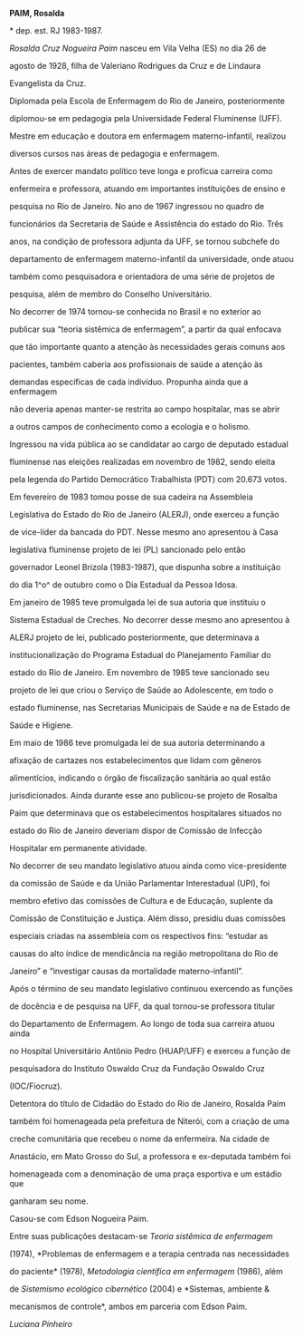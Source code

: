 **PAIM, Rosalda**



\* dep. est. RJ 1983-1987.



*Rosalda Cruz Nogueira Paim* nasceu em Vila Velha (ES) no dia 26 de

agosto de 1928, filha de Valeriano Rodrigues da Cruz e de Lindaura

Evangelista da Cruz.



Diplomada pela Escola de Enfermagem do Rio de Janeiro, posteriormente

diplomou-se em pedagogia pela Universidade Federal Fluminense (UFF).

Mestre em educação e doutora em enfermagem materno-infantil, realizou

diversos cursos nas áreas de pedagogia e enfermagem.



Antes de exercer mandato político teve longa e profícua carreira como

enfermeira e professora, atuando em importantes instituições de ensino e

pesquisa no Rio de Janeiro. No ano de 1967 ingressou no quadro de

funcionários da Secretaria de Saúde e Assistência do estado do Rio. Três

anos, na condição de professora adjunta da UFF, se tornou subchefe do

departamento de enfermagem materno-infantil da universidade, onde atuou

também como pesquisadora e orientadora de uma série de projetos de

pesquisa, além de membro do Conselho Universitário.



No decorrer de 1974 tornou-se conhecida no Brasil e no exterior ao

publicar sua “teoria sistêmica de enfermagem”, a partir da qual enfocava

que tão importante quanto a atenção às necessidades gerais comuns aos

pacientes, também caberia aos profissionais de saúde a atenção às

demandas específicas de cada indivíduo. Propunha ainda que a enfermagem

não deveria apenas manter-se restrita ao campo hospitalar, mas se abrir

a outros campos de conhecimento como a ecologia e o holismo.



Ingressou na vida pública ao se candidatar ao cargo de deputado estadual

fluminense nas eleições realizadas em novembro de 1982, sendo eleita

pela legenda do Partido Democrático Trabalhista (PDT) com 20.673 votos.

Em fevereiro de 1983 tomou posse de sua cadeira na Assembleia

Legislativa do Estado do Rio de Janeiro (ALERJ), onde exerceu a função

de vice-líder da bancada do PDT. Nesse mesmo ano apresentou à Casa

legislativa fluminense projeto de lei (PL) sancionado pelo então

governador Leonel Brizola (1983-1987), que dispunha sobre a instituição

do dia 1^o^ de outubro como o Dia Estadual da Pessoa Idosa.



Em janeiro de 1985 teve promulgada lei de sua autoria que instituiu o

Sistema Estadual de Creches. No decorrer desse mesmo ano apresentou à

ALERJ projeto de lei, publicado posteriormente, que determinava a

institucionalização do Programa Estadual do Planejamento Familiar do

estado do Rio de Janeiro. Em novembro de 1985 teve sancionado seu

projeto de lei que criou o Serviço de Saúde ao Adolescente, em todo o

estado fluminense, nas Secretarias Municipais de Saúde e na de Estado de

Saúde e Higiene.



Em maio de 1986 teve promulgada lei de sua autoria determinando a

afixação de cartazes nos estabelecimentos que lidam com gêneros

alimentícios, indicando o órgão de fiscalização sanitária ao qual estão

jurisdicionados. Ainda durante esse ano publicou-se projeto de Rosalba

Paim que determinava que os estabelecimentos hospitalares situados no

estado do Rio de Janeiro deveriam dispor de Comissão de Infecção

Hospitalar em permanente atividade.



No decorrer de seu mandato legislativo atuou ainda como vice-presidente

da comissão de Saúde e da União Parlamentar Interestadual (UPI), foi

membro efetivo das comissões de Cultura e de Educação, suplente da

Comissão de Constituição e Justiça. Além disso, presidiu duas comissões

especiais criadas na assembleia com os respectivos fins: “estudar as

causas do alto índice de mendicância na região metropolitana do Rio de

Janeiro” e “investigar causas da mortalidade materno-infantil”.



Após o término de seu mandato legislativo continuou exercendo as funções

de docência e de pesquisa na UFF, da qual tornou-se professora titular

do Departamento de Enfermagem. Ao longo de toda sua carreira atuou ainda

no Hospital Universitário Antônio Pedro (HUAP/UFF) e exerceu a função de

pesquisadora do Instituto Oswaldo Cruz da Fundação Oswaldo Cruz

(IOC/Fiocruz).



Detentora do título de Cidadão do Estado do Rio de Janeiro, Rosalda Paim

também foi homenageada pela prefeitura de Niterói, com a criação de uma

creche comunitária que recebeu o nome da enfermeira. Na cidade de

Anastácio, em Mato Grosso do Sul, a professora e ex-deputada também foi

homenageada com a denominação de uma praça esportiva e um estádio que

ganharam seu nome.



Casou-se com Edson Nogueira Paim.



Entre suas publicações destacam-se *Teoria sistêmica de enfermagem*

(1974), *Problemas de enfermagem e a terapia centrada nas necessidades

do paciente* (1978), *Metodologia científica em enfermagem* (1986), além

de *Sistemismo ecológico cibernético* (2004) e *Sistemas, ambiente &

mecanismos de controle*, ambos em parceria com Edson Paim.



*Luciana Pinheiro*



